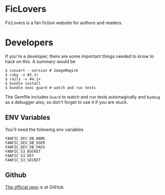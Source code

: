 # FicLovers
FicLovers is a fan fiction website for authors and readers.

# Developers
If you're a developer, there are some important things needed to know to hack on
this. A summary would be

    $ convert --version # ImageMagick
    $ ruby -v #2.1+
    $ rails -v #4.1+
    $ bundle install
    $ bundle exec guard # watch and run tests

The Gemfile includes `Guard` to watch and run tests automagically and `byebug`
as a debugger also, so don't forget to use it if you are stuck.

## ENV Variables
You'll need the following env variables

    FANFIC_DEV_DB_NAME
    FANFIC_DEV_DB_USER
    FANFIC_DEV_DB_PASS
    FANFIC_S3_BUCKET
    FANFIC_S3_KEY
    FANFIC_S3_SECRET

## Github
[The official repo](https://github.com/gosukiwi/ficlovers) is at GitHub.
